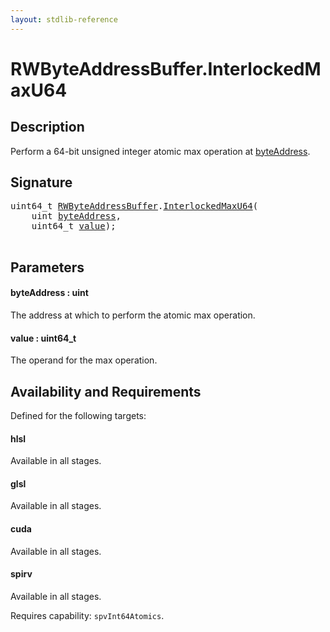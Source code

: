 ```yaml
---
layout: stdlib-reference
---
```


# RWByteAddressBuffer\.InterlockedMaxU64

## Description

Perform a 64-bit unsigned integer atomic max operation at <span class='code'><a href="interlockedmaxu64-0be.html#decl-byteAddress" class="code_param">byteAddress</a></span>.



## Signature 

<pre>
uint64_t <a href="index.html" class="code_type">RWByteAddressBuffer</a>.<a href="interlockedmaxu64-0be.html">InterlockedMaxU64</a>(
    <span class="code_keyword">uint</span> <a href="interlockedmaxu64-0be.html#decl-byteAddress" class="code_param">byteAddress</a>,
    uint64_t <a href="interlockedmaxu64-0be.html#decl-value" class="code_param">value</a>);

</pre>

## Parameters

####  <a id="decl-byteAddress"></a>byteAddress  : uint
The address at which to perform the atomic max operation.

####  <a id="decl-value"></a>value  : uint64\_t
The operand for the max operation.


## Availability and Requirements

Defined for the following targets:

#### hlsl
Available in all stages.

#### glsl
Available in all stages.

#### cuda
Available in all stages.

#### spirv
Available in all stages.

Requires capability: `spvInt64Atomics`.


